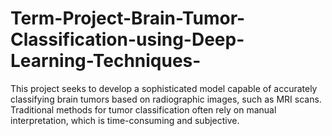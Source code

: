 # Term-Project-Brain-Tumor-Classification-using-Deep-Learning-Techniques-
This project seeks to develop a sophisticated model capable of accurately classifying brain tumors based on radiographic images, such as MRI scans. Traditional methods for tumor classification often rely on manual interpretation, which is time-consuming and subjective.
